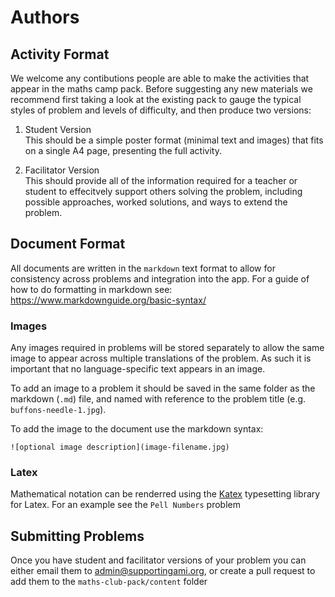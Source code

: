 # Authors

## Activity Format
We welcome any contibutions people are able to make the activities that appear in the maths camp pack. Before suggesting any new materials we recommend first taking a look at the existing pack to gauge the typical styles of problem and levels of difficulty, and then produce two versions:

1. Student Version   
This should be a simple poster format (minimal text and images) that fits on a single A4 page, presenting the full activity.

2. Facilitator Version   
This should provide all of the information required for a teacher or student to effecitvely support others solving the problem, including possible approaches, worked solutions, and ways to extend the problem.

## Document Format
All documents are written in the `markdown` text format to allow for consistency across problems and integration into the app. For a guide of how to do formatting in markdown see: https://www.markdownguide.org/basic-syntax/

### Images
Any images required in problems will be stored separately to allow the same image to appear across multiple translations of the problem. As such it is important that no language-specific text appears in an image. 

To add an image to a problem it should be saved in the same folder as the markdown (`.md`) file, and named with reference to the problem title (e.g. `buffons-needle-1.jpg`). 

To add the image to the document use the markdown syntax:
```
![optional image description](image-filename.jpg)
```

### Latex
Mathematical notation can be renderred using the [Katex](https://katex.org/) typesetting library for Latex. For an example see the `Pell Numbers` problem 

## Submitting Problems
Once you have student and facilitator versions of your problem you can either email them to [admin@supportingami.org](mailto:admin@supportingami.org?subject=SAMI%20Maths%20Club%20Resources), or create a pull request to add them to the `maths-club-pack/content` folder